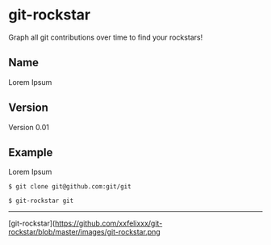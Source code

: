 git-rockstar
==================

Graph all git contributions over time to find your rockstars!

Name
-----
Lorem Ipsum

Version
---------
Version 0.01

Example
-----------
Lorem Ipsum

    $ git clone git@github.com:git/git

    $ git-rockstar git

------------------
[git-rockstar](https://github.com/xxfelixxx/git-rockstar/blob/master/images/git-rockstar.png

